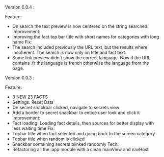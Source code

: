 Version 0.0.4 :

Feature:
 - On search the text preview is now centered on the string searched.
Improvement:
 - Improving the fact top bar title with short names for categories with long name
Fix:
 - The search included previously the URL text, but the results where incoherent. The search is now only on title and fact text.
 - Some link preview didn't show the correct language. Now if the URL contains .fr the language is french otherwise the language from the page.

Version 0.0.3 :

Feature:
 - 3 NEW 23 FACTS
 - Settings: Reset Data
 - On secret snackbar clicked, navigate to secrets view
 - Add a border to secret snackbar to entice user look and click it
Improvement:
 - Fact loading: Loading fact details, then sources for better display with less waiting time
Fix:
 - Topbar title when fact selected and going back to the screen category
 - Topbar title when random is clicked
 - Snackbar containing secrets blinked randomly
Tech:
 - Refactoring all the :app module with a clean mainView and navHost